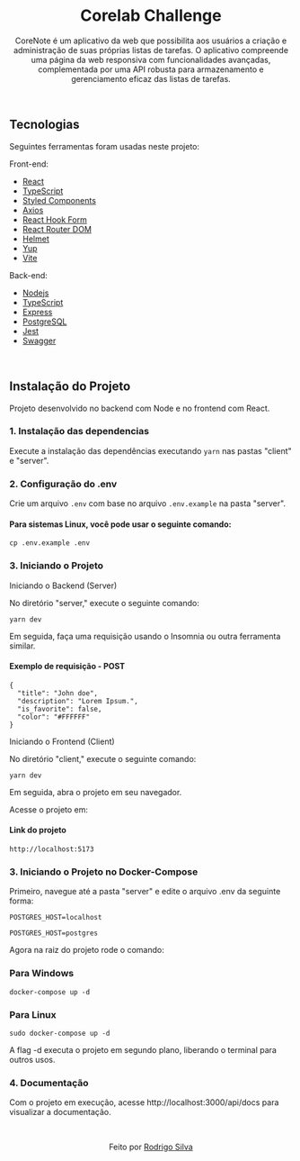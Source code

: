 <div align="center">
<h1>Corelab Challenge</h1>
<p>
CoreNote é um aplicativo da web que possibilita aos usuários a criação e administração de suas próprias listas de tarefas. O aplicativo compreende uma página da web responsiva com funcionalidades avançadas, complementada por uma API robusta para armazenamento e gerenciamento eficaz das listas de tarefas.
</p>
</div>

<br/>

## Tecnologias

Seguintes ferramentas foram usadas neste projeto:

Front-end:

- [React](https://pt-br.reactjs.org/)
- [TypeScript](https://www.typescriptlang.org/)
- [Styled Components](https://styled-components.com/)
- [Axios](https://axios-http.com/)
- [React Hook Form](https://react-hook-form.com/)
- [React Router DOM](https://reactrouter.com/en/main/)
- [Helmet](https://github.com/nfl/react-helmet/)
- [Yup](https://github.com/jquense/yup/)
- [Vite](https://vitejs.dev/)

Back-end:

- [Nodejs](https://nodejs.org/en/)
- [TypeScript](https://www.typescriptlang.org/)
- [Express](https://expressjs.com/)
- [PostgreSQL](https://www.postgresql.org/)
- [Jest](https://jestjs.io/pt-BR/)
- [Swagger](https://swagger.io/)

<br />

## Instalação do Projeto

Projeto desenvolvido no backend com Node e no frontend com React.

### 1. Instalação das dependencias

Execute a instalação das dependências executando `yarn` nas pastas "client" e "server".

### 2. Configuração do .env

Crie um arquivo `.env` com base no arquivo `.env.example` na pasta "server".

#### Para sistemas Linux, você pode usar o seguinte comando:

```
cp .env.example .env
```

### 3. Iniciando o Projeto

Iniciando o Backend (Server)

No diretório "server," execute o seguinte comando:

```
yarn dev
```

Em seguida, faça uma requisição usando o Insomnia ou outra ferramenta similar.

#### Exemplo de requisição - POST

```
{
  "title": "John doe",
  "description": "Lorem Ipsum.",
  "is_favorite": false,
  "color": "#FFFFFF"
}
```

Iniciando o Frontend (Client)

No diretório "client," execute o seguinte comando:

```
yarn dev
```

Em seguida, abra o projeto em seu navegador.

Acesse o projeto em:

#### Link do projeto

```
http://localhost:5173
```

### 3. Iniciando o Projeto no Docker-Compose

Primeiro, navegue até a pasta "server" e edite o arquivo .env da seguinte forma:

```
POSTGRES_HOST=localhost

POSTGRES_HOST=postgres
```

Agora na raiz do projeto rode o comando:

### Para Windows

```
docker-compose up -d
```

### Para Linux

```
sudo docker-compose up -d
```

A flag -d executa o projeto em segundo plano, liberando o terminal para outros usos.

### 4. Documentação

Com o projeto em execução, acesse http://localhost:3000/api/docs para visualizar a documentação.

<br/>
<p align="center">Feito por <a href="https://www.linkedin.com/in/rodrigo-de-jesus-silva/">Rodrigo Silva</a></p>
